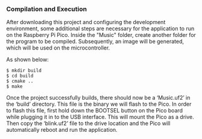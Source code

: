 ### Compilation and Execution

After downloading this project and configuring the development environment, some additional steps are necessary for the application to run on the Raspberry Pi Pico. Inside the "Music" folder, create another folder for the program to be compiled. Subsequently, an image will be generated, which will be used on the microcontroller.

As shown below:
~~~
$ mkdir build
$ cd build
$ cmake ..
$ make
~~~

Once the project successfully builds, there should now be a ‘Music.uf2’ in the ‘build’ directory. This file is the binary we will flash to the Pico. In order to flash this file, first hold down the BOOTSEL button on the Pico board while plugging it in to the USB interface. This will mount the Pico as a drive. Then copy the ‘blink.uf2’ file to the drive location and the Pico will automatically reboot and run the application.



